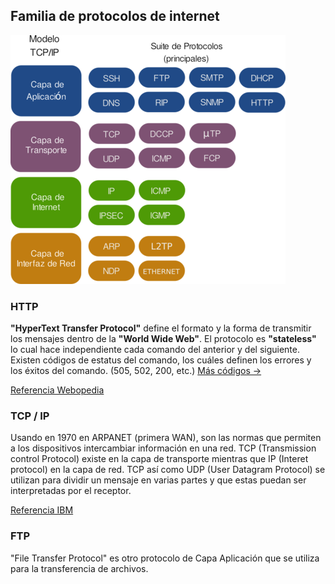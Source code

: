 ## Familia de protocolos de internet

![Protocolos](./imgs/Suite_de_Protocolos_TCPIP.png)

### HTTP

**"HyperText Transfer Protocol"** define el formato y la forma de transmitir
los mensajes dentro de la **"World Wide Web"**. El protocolo es **"stateless"**
lo cual hace independiente cada comando del anterior y del siguiente. Existen
códigos de estatus del comando, los cuáles definen los errores y los éxitos del
comando. (505, 502, 200, etc.)
[Más códigos ->](https://kinsta.com/blog/http-status-codes/)

[Referencia Webopedia](https://www.webopedia.com/TERM/W/World_Wide_Web.html)

### TCP / IP

Usando en 1970 en ARPANET (primera WAN), son las normas que permiten a los
dispositivos intercambiar información en una red. TCP (Transmission control
Protocol) existe en la capa de transporte mientras que IP (Interet protocol)
en la capa de red. TCP así como UDP (User Datagram Protocol) se utilizan para
dividir un mensaje en varias partes y que estas puedan ser interpretadas por
el receptor.

[Referencia IBM](https://www.ibm.com/support/knowledgecenter/es/ssw_aix_72/network/tcpip_protocols.html)

### FTP

"File Transfer Protocol" es otro protocolo de Capa Aplicación que se utiliza
para la transferencia de archivos.
